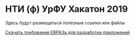 # НТИ (ф) УрФУ Хакатон 2019

Здесь будут размещаться полезные ссылки или файлы

[Скачать требования ЕВРАЗа для разработки приложений](https://yadi.sk/d/Y3Jn-2LPVhIt2Q)
